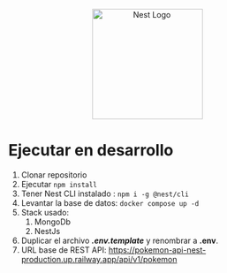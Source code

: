 <p align="center">
  <a href="http://nestjs.com/" target="blank"><img src="https://nestjs.com/img/logo-small.svg" width="200" alt="Nest Logo" /></a>
</p>

# Ejecutar en desarrollo

1. Clonar repositorio
2. Ejecutar ``` npm install ```
3. Tener Nest CLI instalado : ``` npm i -g @nest/cli ```
4. Levantar la base de datos: ``` docker compose up -d ```
5. Stack usado:
   1. MongoDb
   2. NestJs
6. Duplicar el archivo ___.env.template___ y renombrar a __.env__.
7. URL base de REST API: https://pokemon-api-nest-production.up.railway.app/api/v1/pokemon
